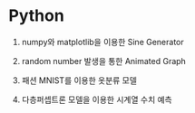 # Python

1) numpy와 matplotlib을 이용한 Sine Generator

2) random number 발생을 통한 Animated Graph

3) 패션 MNIST를 이용한 옷분류 모델

4) 다층퍼셉트론 모델을 이용한 시계열 수치 예측
